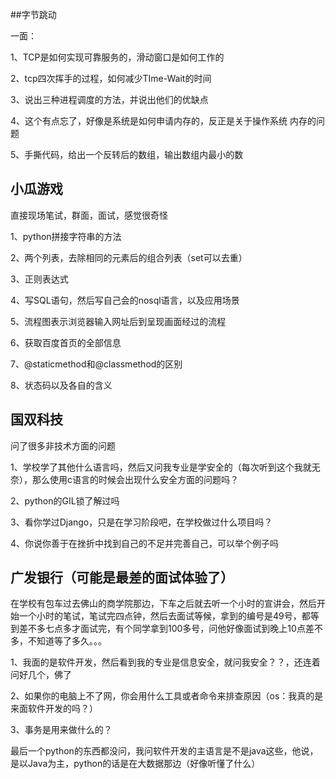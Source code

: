 ##字节跳动

一面：

1、TCP是如何实现可靠服务的，滑动窗口是如何工作的

2、tcp四次挥手的过程，如何减少TIme-Wait的时间

3、说出三种进程调度的方法，并说出他们的优缺点

4、这个有点忘了，好像是系统是如何申请内存的，反正是关于操作系统 内存的问题

5、手撕代码，给出一个反转后的数组，输出数组内最小的数



## 小瓜游戏

直接现场笔试，群面，面试，感觉很奇怪

1、python拼接字符串的方法

2、两个列表，去除相同的元素后的组合列表（set可以去重）

3、正则表达式

4、写SQL语句，然后写自己会的nosql语言，以及应用场景

5、流程图表示浏览器输入网址后到呈现画面经过的流程

6、获取百度首页的全部信息

7、@staticmethod和@classmethod的区别

8、状态码以及各自的含义



##  国双科技

问了很多非技术方面的问题

1、学校学了其他什么语言吗，然后又问我专业是学安全的（每次听到这个我就无奈），那么使用c语言的时候会出现什么安全方面的问题吗？

2、python的GIL锁了解过吗

3、看你学过Django，只是在学习阶段吧，在学校做过什么项目吗？

4、你说你善于在挫折中找到自己的不足并完善自己，可以举个例子吗



## 广发银行（可能是最差的面试体验了）

在学校有包车过去佛山的商学院那边，下车之后就去听一个小时的宣讲会，然后开始一个小时的笔试，笔试完四点钟，然后去面试等候，拿到的编号是49号，都等到差不多七点多才面试完，有个同学拿到100多号，问他好像面试到晚上10点差不多，不知道等了多久。。。

1、我面的是软件开发，然后看到我的专业是信息安全，就问我安全？？，还连着问好几个，佛了

2、如果你的电脑上不了网，你会用什么工具或者命令来排查原因（os：我真的是来面软件开发的吗？）

3、事务是用来做什么的？

最后一个python的东西都没问，我问软件开发的主语言是不是java这些，他说，是以Java为主，python的话是在大数据那边（好像听懂了什么）





